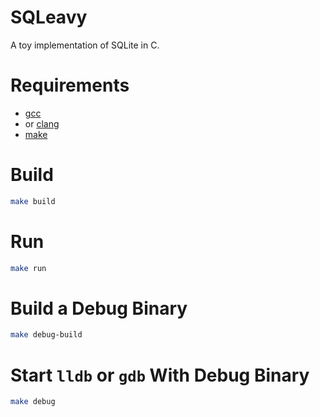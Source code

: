# SQLeavy

A toy implementation of SQLite in C.

# Requirements

- [gcc](https://gcc.gnu.org/)
- or [clang](https://clang.llvm.org/)
- [make](https://www.gnu.org/software/make/)

# Build

```bash
make build
```

# Run

```bash
make run
```

# Build a Debug Binary

```bash
make debug-build
```

# Start `lldb` or `gdb` With Debug Binary

```bash
make debug
```
